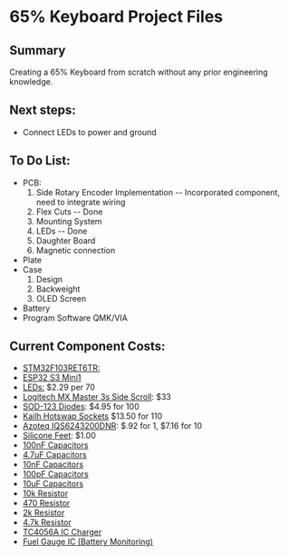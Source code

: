 # 65% Keyboard Project Files
## Summary
  Creating a 65% Keyboard from scratch without any prior engineering knowledge.

## Next steps:
  * Connect LEDs to power and ground



## To Do List:
* PCB:
  1. Side Rotary Encoder Implementation -- Incorporated component, need to integrate wiring
  2. Flex Cuts -- Done
  3. Mounting System
  4. LEDs                               -- Done
  5. Daughter Board
  6. Magnetic connection
* Plate
* Case
  1. Design
  2. Backweight
  3. OLED Screen
* Battery
* Program Software QMK/VIA


## Current Component Costs:

* [STM32F103RET6TR:](https://www.mouser.com/ProductDetail/STMicroelectronics/STM32F103RET6TR?qs=SU4Xa%252BYHGQoo%252BSdhqS8onA%3D%3D)
* [ESP32 S3 Mini1](https://www.mouser.com/ProductDetail/Espressif-Systems/ESP32-S3-MINI-1-N8?qs=XAiT9M5g4x82rl6F%2FIYUQg%3D%3D)
* [LEDs:](https://www.aliexpress.us/item/2251832648616581.html?gatewayAdapt=glo2usa4itemAdapt) $2.29 per 70
* [Logitech MX Master 3s Side Scroll](https://www.aliexpress.us/item/3256805736389448.html?spm=a2g0o.order_list.order_list_main.5.6ac41802afgPFI&gatewayAdapt=glo2usa): $33
* [SOD-123 Diodes](https://www.adafruit.com/product/5099): $4.95 for 100
* [Kailh Hotswap Sockets](https://cannonkeys.com/products/kailh-mx-hotswap-sockets?variant=40866971091055) $13.50 for 110
* [Azoteq IQS6243200DNR](https://www.mouser.com/ProductDetail/Azoteq/IQS6243200DNR?qs=T%252BzbugeAwjhoI7UzUjJguA%3D%3D): $.92 for 1, $7.16 for 10
* [Silicone Feet](https://kbdfans.com/products/rubber-feet-pads-hemispherical-shape-eva-silicone-anti-slip?variant=34477878739083): $1.00
* [100nF Capacitors](https://www.mouser.com/ProductDetail/Murata-Electronics/GCM188R71C104KA37J?qs=sGAEpiMZZMsh%252B1woXyUXjz%2FTpxBjfgy%252B4saLU%2F5YL9A%3D)
* [4.7uF Capacitors](https://www.mouser.com/ProductDetail/Murata-Electronics/GRT188C80J475KE01D?qs=drgMNd%252BkGPPmUwtvkdc9pQ%3D%3D)
* [10nF Capacitors](https://www.mouser.com/ProductDetail/Murata-Electronics/GCE188R72A103MA01D?qs=QzBtWTOodeUor5WrvjqxNQ%3D%3D)
* [100pF Capacitors](https://www.mouser.com/ProductDetail/Murata-Electronics/GCM1885C1H101FA16D?qs=QzBtWTOodeVRXxalURqQhA%3D%3D)
* [10uF Capacitors](https://www.mouser.com/ProductDetail/Murata-Electronics/GRJ188R60J106ME11D?qs=qkDYIeTQ%252BEmCBtkqbbJPvw%3D%3D)
* [10k Resistor](https://www.mouser.com/ProductDetail/YAGEO/RC0603FR-0710KL?qs=grNVn54RoB%252B3GtjbJj3wJQ%3D%3D)
* [470 Resistor](https://www.mouser.com/ProductDetail/YAGEO/AC0603FR-07470RL?qs=UoPT7wUmgYIL%252BAaSNjie7Q%3D%3D)
* [2k Resistor](https://www.mouser.com/ProductDetail/YAGEO/AR0603FR-072KL?qs=tggtontpCXNkJWoQ6gNIHQ%3D%3D)
* [4.7k Resistor](https://www.mouser.com/ProductDetail/YAGEO/RC0603FR-074K7L?qs=gt6vzsuosg37y0l7Vt36bQ%3D%3D)
* [TC4056A IC Charger](https://www.aliexpress.us/item/3256807307886458.html?spm=a2g0o.productlist.main.1.61d9610cVypmQt&algo_pvid=f1e5b57a-4862-4e24-9ad6-958678745c93&algo_exp_id=f1e5b57a-4862-4e24-9ad6-958678745c93-0&pdp_ext_f=%7B%22order%22%3A%2262%22%2C%22eval%22%3A%221%22%7D&pdp_npi=4%40dis%21USD%211.10%211.10%21%21%217.98%217.98%21%402103146c17452144318487111e4714%2112000041015484232%21sea%21US%216338026576%21X&curPageLogUid=NGtgRrsVeeht&utparam-url=scene%3Asearch%7Cquery_from%3A)
* [Fuel Gauge IC (Battery Monitoring)](https://www.mouser.com/ProductDetail/Analog-Devices-Maxim-Integrated/MAX17048G%2bT10?qs=D7PJwyCwLAoGnnn8jEPRBQ%3D%3D)